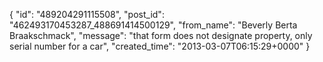  {
   "id": "489204291115508",
   "post_id": "462493170453287_488691414500129",
   "from_name": "Beverly Berta Braakschmack",
   "message": "that form does not designate property, only serial number for a car",
   "created_time": "2013-03-07T06:15:29+0000"
 }
